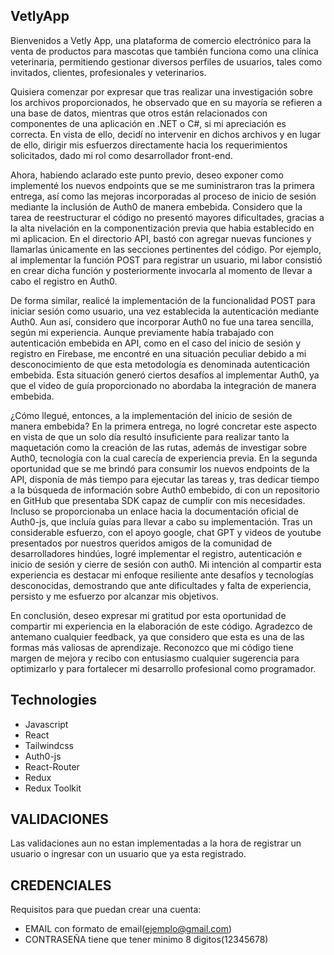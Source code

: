 ## VetlyApp

Bienvenidos a Vetly App, una plataforma de comercio electrónico para la venta de productos para mascotas que también funciona como una clínica veterinaria, permitiendo gestionar diversos perfiles de usuarios, tales como invitados, clientes, profesionales y veterinarios.

Quisiera comenzar por expresar que tras realizar una investigación sobre los archivos proporcionados, he observado que en su mayoría se refieren a una base de datos, mientras que otros están relacionados con componentes de una aplicación en .NET o C#, si mi apreciación es correcta. En vista de ello, decidí no intervenir en dichos archivos y en lugar de ello, dirigir mis esfuerzos directamente hacia los requerimientos solicitados, dado mi rol como desarrollador front-end.

Ahora, habiendo aclarado este punto previo, deseo exponer como implementé los nuevos endpoints que se me suministraron tras la primera entrega, así como las mejoras incorporadas al proceso de inicio de sesión mediante la inclusión de Auth0 de manera embebida. Considero que la tarea de reestructurar el código no presentó mayores dificultades, gracias a la alta nivelación en la componentización previa que habia establecido en mi aplicacion. En el directorio API, bastó con agregar nuevas funciones y llamarlas únicamente en las secciones pertinentes del código. Por ejemplo, al implementar la función POST para registrar un usuario, mi labor consistió en crear dicha función y posteriormente invocarla al momento de llevar a cabo el registro en Auth0.

De forma similar, realicé la implementación de la funcionalidad POST para iniciar sesión como usuario, una vez establecida la autenticación mediante Auth0. Aun así, considero que incorporar Auth0 no fue una tarea sencilla, según mi experiencia. Aunque previamente había trabajado con autenticación embebida en API, como en el caso del inicio de sesión y registro en Firebase, me encontré en una situación peculiar debido a mi desconocimiento de que esta metodología es denominada autenticación embebida. Esta situación generó ciertos desafíos al implementar Auth0, ya que el video de guía proporcionado no abordaba la integración de manera embebida.

¿Cómo llegué, entonces, a la implementación del inicio de sesión de manera embebida? En la primera entrega, no logré concretar este aspecto en vista de que un solo día resultó insuficiente para realizar tanto la maquetación como la creación de las rutas, además de investigar sobre Auth0, tecnología con la cual carecía de experiencia previa. En la segunda oportunidad que se me brindó para consumir los nuevos endpoints de la API, disponía de más tiempo para ejecutar las tareas y, tras dedicar tiempo a la búsqueda de información sobre Auth0 embebido, di con un repositorio en GitHub que presentaba SDK capaz de cumplir con mis necesidades. Incluso se proporcionaba un enlace hacia la documentación oficial de Auth0-js, que incluía guías para llevar a cabo su implementación. Tras un considerable esfuerzo, con el apoyo google, chat GPT y videos de youtube presentados por nuestros queridos amigos de la comunidad de desarrolladores hindúes, logré implementar el registro, autenticación e inicio de sesión y cierre de sesión con auth0. Mi intención al compartir esta experiencia es destacar mi enfoque resiliente ante desafíos y tecnologías desconocidas, demostrando que ante dificultades y falta de experiencia, persisto y me esfuerzo por alcanzar mis objetivos.

En conclusión, deseo expresar mi gratitud por esta oportunidad de compartir mi experiencia en la elaboración de este código. Agradezco de antemano cualquier feedback, ya que considero que esta es una de las formas más valiosas de aprendizaje. Reconozco que mi código tiene margen de mejora y recibo con entusiasmo cualquier sugerencia para optimizarlo y para fortalecer mi desarrollo profesional como programador.

## Technologies

- Javascript
- React
- Tailwindcss
- Auth0-js
- React-Router
- Redux
- Redux Toolkit

## VALIDACIONES

Las validaciones aun no estan implementadas a la hora de registrar un usuario o ingresar con un usuario que ya esta registrado.

## CREDENCIALES

Requisitos para que puedan crear una cuenta:

- EMAIL con formato de email(ejemplo@gmail.com)
- CONTRASEÑA tiene que tener minimo 8 digitos(12345678)
